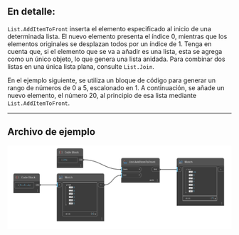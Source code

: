## En detalle:
`List.AddItemToFront` inserta el elemento especificado al inicio de una determinada lista. El nuevo elemento presenta el índice 0, mientras que los elementos originales se desplazan todos por un índice de 1. Tenga en cuenta que, si el elemento que se va a añadir es una lista, esta se agrega como un único objeto, lo que genera una lista anidada. Para combinar dos listas en una única lista plana, consulte `List.Join`.

En el ejemplo siguiente, se utiliza un bloque de código para generar un rango de números de 0 a 5, escalonado en 1. A continuación, se añade un nuevo elemento, el número 20, al principio de esa lista mediante `List.AddItemToFront`.
___
## Archivo de ejemplo

![List.AddItemToFront](./DSCore.List.AddItemToFront_img.jpg)
